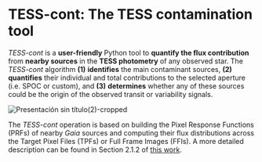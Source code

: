 # TESS-cont: The TESS contamination tool

*TESS-cont* is a **user-friendly** Python tool to **quantify the flux contribution** from **nearby sources** in the **TESS photometry** of any observed star. The *TESS-cont* algorithm **(1)** **identifies** the main contaminant sources, **(2)** **quantifies** their individual and total contributions to the selected aperture (i.e. SPOC or custom), and **(3)** **determines** whether any of these sources could be the origin of the observed transit or variability signals. 

![Presentación sin título(2)-cropped](https://github.com/user-attachments/assets/59ef2a7f-f7db-4c9a-aa74-ec2ff71dc1a7)

The *TESS-cont* operation is based on building the Pixel Response Functions (PRFs) of nearby *Gaia* sources and computing their flux distributions across the Target Pixel Files (TPFs) or Full Frame Images (FFIs). A more detailed description can be found in Section 2.1.2 of [this work]().

